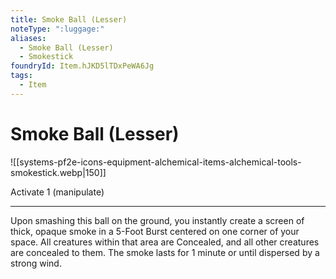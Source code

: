 ```yaml
---
title: Smoke Ball (Lesser)
noteType: ":luggage:"
aliases:
  - Smoke Ball (Lesser)
  - Smokestick
foundryId: Item.hJKD5lTDxPeWA6Jg
tags:
  - Item
---
```


# Smoke Ball (Lesser)
![[systems-pf2e-icons-equipment-alchemical-items-alchemical-tools-smokestick.webp|150]]

Activate 1 (manipulate)

* * *

Upon smashing this ball on the ground, you instantly create a screen of thick, opaque smoke in a 5-Foot Burst centered on one corner of your space. All creatures within that area are Concealed, and all other creatures are concealed to them. The smoke lasts for 1 minute or until dispersed by a strong wind.
